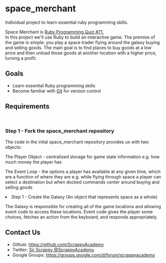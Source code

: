 space_merchant
==============

Individual project to learn essential ruby programming skills. 

Space Merchant is <a href="http://www.rubyquiz.com/quiz71.html">Ruby Programming Quiz #71.</a> <br/>
In this project we'll use Ruby to build an interactive game. The premise of the game is simple: you play a space trader flying around the galaxy buying and selling goods. The main goal is to find places to buy goods at a low price and then unload those goods at another location with a higher price, turning a profit.

<h2>Goals</h2>
<ul>
<li>Learn essential Ruby programming skills</li>
<li>Become familiar with <a href="http://git-scm.com/book">Git</a> for version control</li>
</ul>

<h2>Requirements</h2>
<br/>
<h3>Step 1 - Fork the space_merchant repository</h3>
The code in the inital space_merchant repository provides us with two objects:
<p>The Player Object - centralized storage for game state information e.g. how much money the player has</p>
<p>The Event Loop - the options a player has available at any given time, which are a function of where they are e.g. while flying through space a player can select a destination but when docked commands center around buying and selling goods</p>


<li>Step 1 - Create the Galaxy (An object that represents space as a whole) 
<p>The Galaxy is responsible for creating all of the game locations and allowing event code to access these locations. Event code gives the player some choices, fetches an action from the keyboard, and responds appropriately. </p>
</li>
<h2>Contact Us</h2> 
<ul>
<li>Github: <a href="https://github.com/ScrappyAcademy">https://github.com/ScrappyAcademy</a></li>
<li>Twitter: <a href="https://twitter.com/scrappyacademy">Sir Scrappy @ScrappyAcademy</a></li>
<li>Google Groups: <a href="https://groups.google.com/d/forum/scrappyacademy">https://groups.google.com/d/forum/scrappyacademy</a>
</ul>
